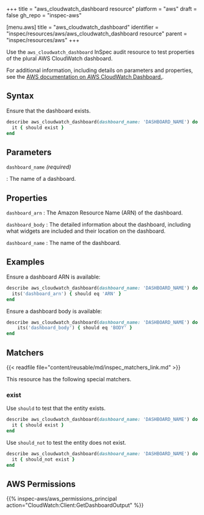 +++
title = "aws_cloudwatch_dashboard resource"
platform = "aws"
draft = false
gh_repo = "inspec-aws"

[menu.aws]
title = "aws_cloudwatch_dashboard"
identifier = "inspec/resources/aws/aws_cloudwatch_dashboard resource"
parent = "inspec/resources/aws"
+++

Use the `aws_cloudwatch_dashboard` InSpec audit resource to test properties of the plural AWS CloudWatch dashboard.

For additional information, including details on parameters and properties, see the [AWS documentation on AWS CloudWatch Dashboard.](https://docs.aws.amazon.com/AWSCloudFormation/latest/UserGuide/aws-resource-cloudwatch-dashboard.html).

## Syntax

Ensure that the dashboard exists.

```ruby
describe aws_cloudwatch_dashboard(dashboard_name: 'DASHBOARD_NAME') do
  it { should exist }
end
```

## Parameters

`dashboard_name` _(required)_

: The name of a dashboard.

## Properties

`dashboard_arn`
: The Amazon Resource Name (ARN) of the dashboard.

`dashboard_body`
: The detailed information about the dashboard, including what widgets are included and their location on the dashboard.

`dashboard_name`
: The name of the dashboard.

## Examples

Ensure a dashboard ARN is available:

```ruby
describe aws_cloudwatch_dashboard(dashboard_name: 'DASHBOARD_NAME') do
  its('dashboard_arn') { should eq 'ARN' }
end
```

Ensure a dashboard body is available:

```ruby
describe aws_cloudwatch_dashboard(dashboard_name: 'DASHBOARD_NAME') do
    its('dashboard_body') { should eq 'BODY' }
end
```

## Matchers

{{< readfile file="content/reusable/md/inspec_matchers_link.md" >}}

This resource has the following special matchers.

### exist

Use `should` to test that the entity exists.

```ruby
describe aws_cloudwatch_dashboard(dashboard_name: 'DASHBOARD_NAME') do
  it { should exist }
end
```

Use `should_not` to test the entity does not exist.

```ruby
describe aws_cloudwatch_dashboard(dashboard_name: 'DASHBOARD_NAME') do
  it { should_not exist }
end
```

## AWS Permissions

{{% inspec-aws/aws_permissions_principal action="CloudWatch:Client:GetDashboardOutput" %}}

